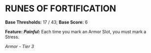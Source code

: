 ﻿# RUNES OF FORTIFICATION

**Base Thresholds:** 17 / 43; **Base Score:** 6

**Feature:** ***Painful:*** Each time you mark an Armor Slot, you must mark a Stress.

*Armor - Tier 3*
